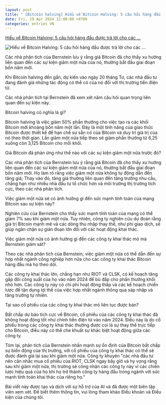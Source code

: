 ```yaml
---
layout: post
title: " [Bitcoin halving] Hiểu về Bitcoin Halving: 5 câu hỏi hàng đầu được trả lời cho các ..."
date: Fri, 19 Apr 2024 12:00:00 +0700
categories: entries VN
---
```

[Hiểu về Bitcoin Halving: 5 câu hỏi hàng đầu được trả lời cho các ...](https://vn.investing.com/news/cryptocurrency-news/hieu-ve-bitcoin-halving-5-cau-hoi-hang-dau-duoc-tra-loi-cho-cac-nha-dau-tu-432SI-2118430)

![Hiểu về Bitcoin Halving: 5 câu hỏi hàng đầu được trả lời cho các ...](https://i-invdn-com.investing.com/news/LYNXMPEE0502N_L.jpg)

Các nhà phân tích của Bernstein lưu ý rằng giá Bitcoin đã cho thấy xu hướng liên quan đến các sự kiện giảm một nửa của nó, thường bắt đầu giai đoạn bốn năm mới.

Khi Bitcoin halving đến gần, dự kiến vào ngày 20 tháng Tư, các nhà đầu tư đang đánh giá những tác động có thể có của nó đối với thị trường tiền điện tử.

Các nhà phân tích tại Bernstein đã xem xét năm câu hỏi quan trọng liên quan đến sự kiện này.

Bitcoin halving có nghĩa là gì?

Bitcoin halving là việc giảm 50% phần thưởng cho việc tạo ra các khối Bitcoin mới khoảng bốn năm một lần. Đây là một tính năng của giao thức Bitcoin được thiết kế để hạn chế sự sẵn có của Bitcoin và duy trì giá trị của nó theo thời gian. Lần giảm một nửa tiếp theo sẽ giảm phần thưởng từ 6,25 xuống còn 3,125 Bitcoin cho mỗi khối.

Giá Bitcoin đã phản ứng như thế nào với các sự kiện giảm một nửa trước đó?

Các nhà phân tích của Bernstein lưu ý rằng giá Bitcoin đã cho thấy xu hướng liên quan đến các sự kiện giảm một nửa của nó, thường bắt đầu giai đoạn bốn năm mới. Họ làm rõ rằng việc giảm một nửa không tự động dẫn đến tăng giá; Thay vào đó, tăng giá thường liên quan đến tăng trưởng nhu cầu, chẳng hạn như nhiều nhà đầu tư tổ chức hơn và môi trường thị trường tích cực, theo các nhà phân tích.

Việc giảm một nửa sẽ có ảnh hưởng gì đến sức mạnh tính toán của mạng Bitcoin sau sự kiện này?

Nghiên cứu của Bernstein cho thấy sức mạnh tính toán của mạng có thể giảm 7% sau khi giảm một nửa. Tuy nhiên, công ty nghiên cứu dự đoán rằng giá trị Bitcoin mạnh mẽ và các dòng thu nhập thay thế, như phí giao dịch, sẽ giúp ngăn chặn sự gián đoạn lớn đối với các hoạt động khai thác.

Việc giảm một nửa có ảnh hưởng gì đến các công ty khai thác mỏ mà Bernstein giám sát?

Theo các nhà phân tích của Bernstein, việc giảm một nửa có thể dẫn đến sự hợp nhất ngành công nghiệp hơn nữa cho các công ty khai thác Bitcoin hàng đầu mà họ theo dõi.

Các công ty khai thác lớn, chẳng hạn như RIOT và CLSK, có kế hoạch tăng gấp đôi công suất của họ vào năm 2024 để bù đắp cho phần thưởng khối nhỏ hơn. Các công ty này có chi phí hoạt động thấp và các kế hoạch chiến lược để tận dụng lợi thế của việc hợp nhất ngành thông qua sáp nhập và tăng trưởng tự nhiên.

Tại sao cổ phiếu của các công ty khai thác mỏ liên tục được bán?

Bất chấp dự báo tích cực về Bitcoin, cổ phiếu của các công ty khai thác đã không hoạt động tốt như chính tiền điện tử vào năm 2024. Điều này là do cổ phiếu trong các công ty khai thác thường được coi là sự thay thế trực tiếp cho Bitcoin, điều này có thể che khuất sự khác biệt hoạt động giữa các công ty.

Tóm lại, phân tích của Bernstein nhấn mạnh sự ổn định của Bitcoin bất chấp sự biến động của thị trường, với cổ phiếu của công ty khai thác có thể sẽ được đánh giá lại sau khi giảm một nửa. Công ty khuyên "các nhà đầu tư nên cân nhắc mua cổ phiếu của RIOT, CLSK ngay bây giờ và hy vọng rằng sau khi giảm một nửa, thị trường sẽ công nhận các công ty này vì các chiến lược hiệu quả của họ khi họ trở thành công ty hàng đầu trong ngành với sức mạnh tính toán khai thác của riêng họ."

Bài viết này được tạo và dịch với sự hỗ trợ của AI và đã được một biên tập viên xem xét. Để biết thêm thông tin, vui lòng tham khảo Điều khoản và Điều kiện của chúng tôi.

